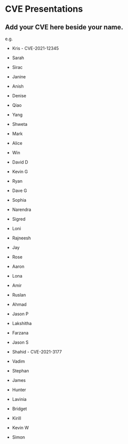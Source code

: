 # CVE Presentations

## Add your CVE here beside your name.
e.g.
* Kris - CVE-2021-12345


* Sarah
* Sirac
* Janine
* Anish
* Denise
* Qiao
* Yang
* Shweta
* Mark
* Alice
* Win
* David D
* Kevin G
* Ryan
* Dave G
* Sophia
* Narendra
* Sigred
* Loni
* Rajneesh
* Jay
* Rose
* Aaron
* Lona
* Amir
* Ruslan
* Ahmad
* Jason P
* Lakshitha
* Farzana
* Jason S
* Shahid - CVE-2021-3177
* Vadim
* Stephan
* James
* Hunter
* Lavinia
* Bridget
* Kirill
* Kevin W
* Simon
